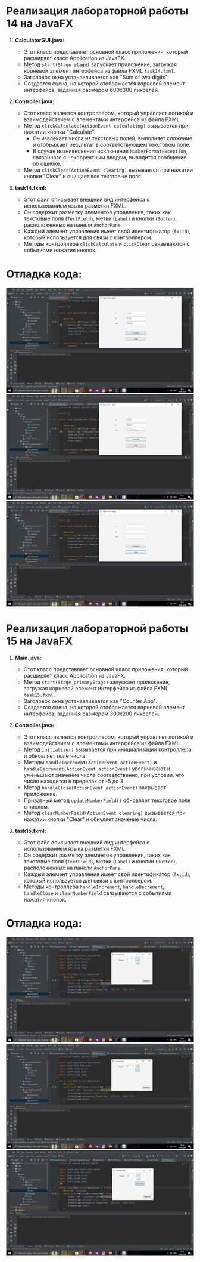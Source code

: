 # Реализация лабораторной работы 14 на JavaFX

1. **CalculatorGUI.java:**
    - Этот класс представляет основной класс приложения, который расширяет класс Application из JavaFX.
    - Метод `start(Stage stage)` запускает приложение, загружая корневой элемент интерфейса из файла FXML `task14.fxml`.
    - Заголовок окна устанавливается как "Sum of two digits".
    - Создается сцена, на которой отображается корневой элемент интерфейса, заданная размером 600x300 пикселей.

2. **Controller.java:**
    - Этот класс является контроллером, который управляет логикой и взаимодействием с элементами интерфейса из файла FXML.
    - Метод `clickCalculate(ActionEvent calculating)` вызывается при нажатии кнопки "Calculate".
        - Он извлекает числа из текстовых полей, выполняет сложение и отображает результат в соответствующем текстовом поле.
        - В случае возникновения исключения `NumberFormatException`, связанного с некорректным вводом, выводится сообщение об ошибке.
    - Метод `clickClear(ActionEvent clearing)` вызывается при нажатии кнопки "Clear" и очищает все текстовые поля.

3. **task14.fxml:**
    - Этот файл описывает внешний вид интерфейса с использованием языка разметки FXML.
    - Он содержит разметку элементов управления, таких как текстовые поля (`TextField`), метки (`Label`) и кнопки (`Button`), расположенных на панели `AnchorPane`.
    - Каждый элемент управления имеет свой идентификатор (`fx:id`), который используется для связи с контроллером.
    - Методы контроллера `clickCalculate` и `clickClear` связываются с событиями нажатия кнопок.
# Отладка кода:
![Реализация программы 14](Screenshot_1.jpg)
![Реализация программы 14](Screenshot_2.jpg)
![Реализация программы 14](Screenshot_3.jpg)

# Реализация лабораторной работы 15 на JavaFX

1. **Main.java:**
    - Этот класс представляет основной класс приложения, который расширяет класс Application из JavaFX.
    - Метод `start(Stage primaryStage)` запускает приложение, загружая корневой элемент интерфейса из файла FXML `task15.fxml`.
    - Заголовок окна устанавливается как "Counter App".
    - Создается сцена, на которой отображается корневой элемент интерфейса, заданная размером 300x200 пикселей.

2. **Controller.java:**
    - Этот класс является контроллером, который управляет логикой и взаимодействием с элементами интерфейса из файла FXML.
    - Метод `initialize()` вызывается при инициализации контроллера и обновляет поле числа.
    - Методы `handleIncrement(ActionEvent actionEvent)` и `handleDecrement(ActionEvent actionEvent)` увеличивают и уменьшают значение числа соответственно, при условии, что число находится в пределах от -5 до 3.
    - Метод `handleClose(ActionEvent actionEvent)` закрывает приложение.
    - Приватный метод `updateNumberField()` обновляет текстовое поле с числом.
    - Метод `clearNumberField(ActionEvent clearing)` вызывается при нажатии кнопки "Clear" и обнуляет значение числа.

3. **task15.fxml:**
    - Этот файл описывает внешний вид интерфейса с использованием языка разметки FXML.
    - Он содержит разметку элементов управления, таких как текстовые поля (`TextField`), метки (`Label`) и кнопки (`Button`), расположенных на панели `AnchorPane`.
    - Каждый элемент управления имеет свой идентификатор (`fx:id`), который используется для связи с контроллером.
    - Методы контроллера `handleIncrement`, `handleDecrement`, `handleClose` и `clearNumberField` связываются с событиями нажатия кнопок.

# Отладка кода:
![Реализация программы 15](Screenshot_4.jpg)
![Реализация программы 15](Screenshot_5.jpg)
![Реализация программы 15](Screenshot_6.jpg)